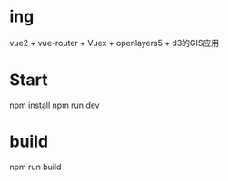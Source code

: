 # ing
vue2 + vue-router + Vuex + openlayers5 + d3的GIS应用
# Start
npm install
npm run dev
# build
npm run build
